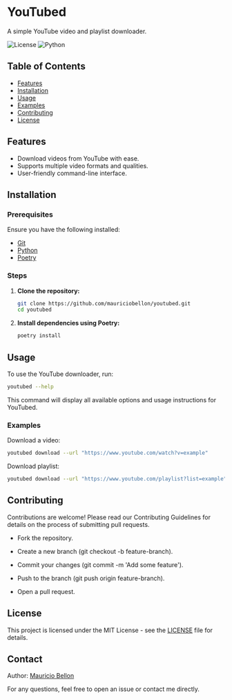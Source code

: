# YouTubed

A simple YouTube video and playlist downloader.

![License](https://img.shields.io/badge/License-MIT-blue.svg)
![Python](https://img.shields.io/badge/Python-3.11%2B-blue)

## Table of Contents

- [Features](#features)
- [Installation](#installation)
- [Usage](#usage)
- [Examples](#examples)
- [Contributing](#contributing)
- [License](#license)

## Features

- Download videos from YouTube with ease.
- Supports multiple video formats and qualities.
- User-friendly command-line interface.

## Installation

### Prerequisites

Ensure you have the following installed:
- [Git](https://git-scm.com/downloads)
- [Python](https://www.python.org/downloads/)
- [Poetry](https://python-poetry.org/docs/#installation)

### Steps

1. **Clone the repository:**
    ```bash
    git clone https://github.com/mauriciobellon/youtubed.git
    cd youtubed
    ```
2. **Install dependencies using Poetry:**
    ```bash
    poetry install
    ```

## Usage

To use the YouTube downloader, run:
```bash
youtubed --help
```
This command will display all available options and usage instructions for YouTubed.

### Examples
Download a video:

```bash
youtubed download --url "https://www.youtube.com/watch?v=example"
```

Download playlist:

```bash
youtubed download --url "https://www.youtube.com/playlist?list=example"
```

## Contributing
Contributions are welcome! Please read our Contributing Guidelines for details on the process of submitting pull requests.

- Fork the repository.

- Create a new branch (git checkout -b feature-branch).

- Commit your changes (git commit -m 'Add some feature').

- Push to the branch (git push origin feature-branch).

- Open a pull request.

## License
This project is licensed under the MIT License - see the [LICENSE](https://github.com/mauriciobellon/youtubed/blob/main/LICENSE) file for details.

## Contact

Author: [Mauricio Bellon](https://github.com/mauriciobellon)

For any questions, feel free to open an issue or contact me directly.
